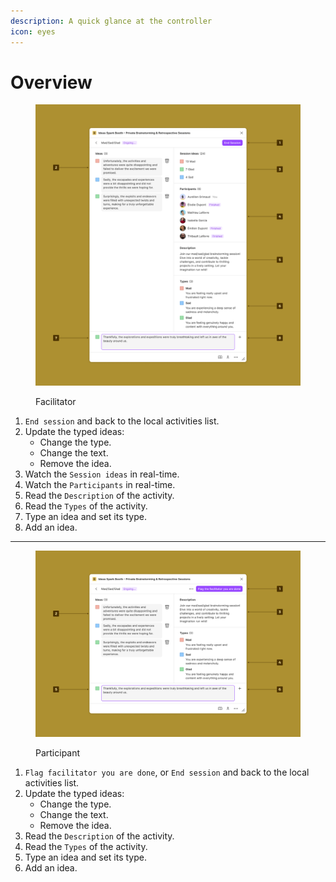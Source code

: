```yaml
---
description: A quick glance at the controller
icon: eyes
---
```


# Overview

<figure><img src="../.gitbook/assets/participate_in_a_session-facilitate.png" alt=""><figcaption><p>Facilitator</p></figcaption></figure>

1. `End session` and back to the local activities list.
2. Update the typed ideas:
   * Change the type.
   * Change the text.
   * Remove the idea.
3. Watch the `Session ideas` in real-time.
4. Watch the `Participants` in real-time.
5. Read the `Description` of the activity.
6. Read the `Types` of the activity.
7. Type an idea and set its type.
8. Add an idea.

***

<figure><img src="../.gitbook/assets/participate_in_a_session-participate.png" alt=""><figcaption><p>Participant</p></figcaption></figure>

1. `Flag facilitator you are done`, or `End session` and back to the local activities list.
2. Update the typed ideas:
   * Change the type.
   * Change the text.
   * Remove the idea.
3. Read the `Description` of the activity.
4. Read the `Types` of the activity.
5. Type an idea and set its type.
6. Add an idea.
